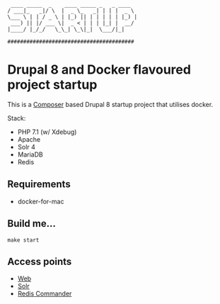 ```
 ____ _____  _    ____ _____ _   _ ____  
/ ___|_   _|/ \  |  _ \_   _| | | |  _ \ 
\___ \ | | / _ \ | |_) || | | | | | |_) |
 ___) || |/ ___ \|  _ < | | | |_| |  __/ 
|____/ |_/_/   \_\_| \_\|_|  \___/|_|    

########################################
```

# Drupal 8 and Docker flavoured project startup

This is a [Composer](https://getcomposer.org/) based Drupal 8 startup project that utilises docker.

Stack:

- PHP 7.1 (w/ Xdebug)
- Apache
- Solr 4
- MariaDB
- Redis

## Requirements

- docker-for-mac

## Build me...

```
make start
```

## Access points

- [Web](http://localhost:8080/)
- [Solr](http://localhost:8983/solr)
- [Redis Commander](http://localhost:8081)
